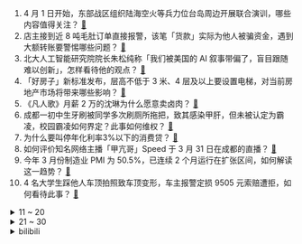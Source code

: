 1. 4 月 1 日开始，东部战区组织陆海空火等兵力位台岛周边开展联合演训，哪些内容值得关注？ [:link:](https://www.zhihu.com/question/1890305988243974102)
2. 店主接到近 8 吨毛肚订单直接报警，该笔「货款」实际为他人被骗资金，遇到大额转账要警惕哪些问题？ [:link:](https://www.zhihu.com/question/1890006565874005497)
3. 北大人工智能研究院院长朱松纯称「我们被美国的 AI 叙事带偏了，盲目跟随难以创新」，怎样看待他的观点？ [:link:](https://www.zhihu.com/question/1890019994286384075)
4. 「好房子」新标准发布，层高不低于 3 米、4 层及以上要设置电梯，对当前房地产市场将带来哪些影响？ [:link:](https://www.zhihu.com/question/1890125450744915454)
5. 《凡人歌》月薪 2 万的沈琳为什么愿意卖卤肉？ [:link:](https://www.zhihu.com/question/667537804)
6. 成都一初中生牙刷被同学多次刷厕所拖把，致其感染甲肝，但未被认定为霸凌，校园霸凌如何界定？此事如何维权？ [:link:](https://www.zhihu.com/question/1890008832236823177)
7. 为什么要叫停年化利率3%以下的消费贷？ [:link:](https://www.zhihu.com/question/1889697306443489330)
8. 如何评价知名网络主播「甲亢哥」Speed 于 3 月 31 日在成都的直播？ [:link:](https://www.zhihu.com/question/1890056140072669300)
9. 今年 3 月份制造业 PMI 为 50.5%，已连续 2 个月运行在扩张区间，如何解读这一趋势？ [:link:](https://www.zhihu.com/question/1889997381719778782)
10. 4 名大学生踩他人车顶拍照致车顶变形，车主报警定损 9505 元索赔遭拒，如何看待此事？ [:link:](https://www.zhihu.com/question/1890107020075557412)
<details>
<summary>11 ~ 20</summary>

11. 日本公布有关「南海海槽特大地震」最新损失估算数据，数据显示，或致近 30 万人死亡，这一预测合理吗？ [:link:](https://www.zhihu.com/question/1890034523791652458)
12. 解放战争时期，为什么国民党军队只要是被我军包围了，就大多数都难逃覆没的结局？他们不能突围吗？ [:link:](https://www.zhihu.com/question/8686697720)
13. 为什么这次缅甸地震，泰国会有这么大的反应? [:link:](https://www.zhihu.com/question/1889985379647594855)
14. 成都踏春挖「水晶」火了，地质爱好者称应该是「方解石」，什么是方解石？可以随意挖掘吗？ [:link:](https://www.zhihu.com/question/1889228316172576250)
15. 动漫中有哪些反派是你恨不起来的？ [:link:](https://www.zhihu.com/question/659345723)
16. 卡塔尔世乓赛将用红色球台，许昕马龙震惊，红色球台对球员有哪些影响？ [:link:](https://www.zhihu.com/question/1889954676474078317)
17. 职场上有哪些表面看上去「专业到飞起」，实则「糊弄」的操作？ [:link:](https://www.zhihu.com/question/1888269883768272498)
18. 华为发布 2024 年年度报告，实现全球销售收入 8621 亿，净利润 626 亿，如何评价这一业绩？ [:link:](https://www.zhihu.com/question/1890072669543691331)
19. 为什么利物浦这样的俱乐部留不住优秀队员？ [:link:](https://www.zhihu.com/question/15685657389)
20. 北漂大龄程序员回老家找工作碰壁，转行开网约车，如何看待他的选择？那些回老家的「北漂」们怎么样了？ [:link:](https://www.zhihu.com/question/1889018701115793691)
</details>
<details>
<summary>21 ~ 30</summary>

21. 研究生同门水平太差该如何调节心态？ [:link:](https://www.zhihu.com/question/1889435667332829675)
22. 如何评价第37次 CCF CSP? [:link:](https://www.zhihu.com/question/1889702854987596711)
23. 老虎、狮子、豹子等猛兽为什么没有被驯化为骑兵坐骑？ [:link:](https://www.zhihu.com/question/660170329)
24. 孔卡为何没能去五大联赛踢球？他如果在五大联赛踢球，能处于什么水平？ [:link:](https://www.zhihu.com/question/389974992)
25. 为什么有些人嘴上不想上班，但到了工位就比谁都「卷」呢？ [:link:](https://www.zhihu.com/question/1890008299287574142)
26. 如何评价预售价13.98万元起的方程豹钛3？ [:link:](https://www.zhihu.com/question/1890132206229374845)
27. 为什么切尔诺贝利泄漏了100年不能住人，而广岛原子弹爆炸后很快就重建了，不都是核么？ [:link:](https://www.zhihu.com/question/21580418)
28. 西安手握 7 所 211 大学，为何没有出现「六小龙」？问题到底在哪？如何破局？ [:link:](https://www.zhihu.com/question/14175308229)
29. 好莱坞大片已连续三年中国票房无法破 10 亿，2025 年有没有能突破这一成绩的种子选手？ [:link:](https://www.zhihu.com/question/15687177258)
30. 将蝴蝶放到瓶子里去称重，那么蝴蝶飞行和落在瓶子底部的重量一样吗？ [:link:](https://www.zhihu.com/question/12118577411)
</details><details>
<summary>bilibili</summary>

</details>